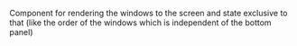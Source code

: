 Component for rendering the windows to the screen and state exclusive to that (like the order of the windows which is
independent of the bottom panel)
